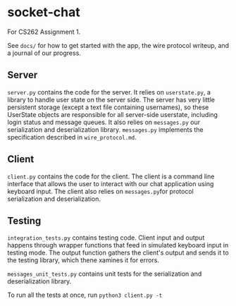 # socket-chat

For CS262 Assignment 1.

See `docs/` for how to get started with the app, the wire protocol writeup, and a journal of our progress.

## Server

`server.py` contains the code for the server. It relies on `userstate.py`, a library to handle user state on the server side.
The server has very little persistent storage (except a text file containing usernames), so these UserState objects are 
responsible for all server-side userstate, including login status and message queues. It also relies on `messages.py` our 
serialization and deserialization library. `messages.py` implements the specification described in `wire_protocol.md`. 

## Client 

`client.py` contains the code for the client. The client is a command line interface that allows the user to interact 
with our chat application using keyboard input. The client also relies on `messages.py`for protocol serialization and deserialization.

## Testing

`integration_tests.py` contains testing code. Client input and output happens through wrapper functions that feed in 
simulated keyboard input in testing mode. The output function gathers the client's output and sends it to the testing
library, which thene xamines it for errors. 

`messages_unit_tests.py` contains unit tests for the serialization and deserialization library. 

To run all the tests at once, run `python3 client.py -t`
